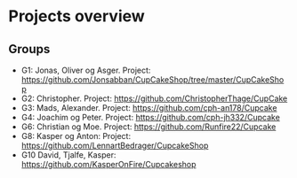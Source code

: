 # Projects overview
## Groups
* G1: Jonas, Oliver og Asger. Project: https://github.com/Jonsabban/CupCakeShop/tree/master/CupCakeShop
* G2: Christopher. Project: https://github.com/ChristopherThage/CupCake
* G3: Mads, Alexander. Project: https://github.com/cph-an178/Cupcake
* G4: Joachim og Peter. Project: https://github.com/cph-jh332/Cupcake
* G6: Christian og Moe. Project: https://github.com/Runfire22/Cupcake 
* G8: Kasper og Anton: Project: https://github.com/LennartBedrager/CupcakeShop
* G10 David, Tjalfe, Kasper: https://github.com/KasperOnFire/Cupcakeshop

